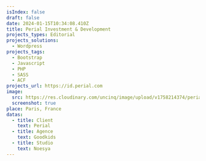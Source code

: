 ```yaml
---
isIndex: false
draft: false
date: 2024-01-15T10:34:08.410Z
title: Perial Investment & Development
projects_types: Editorial
projects_solutions:
  - Wordpress
projects_tags:
  - Bootstrap
  - Javascript
  - PHP
  - SASS
  - ACF
projects_url: https://id.perial.com
image:
  src: https://res.cloudinary.com/uncinq/image/upload/v1758214374/perial_xbtcsb.png
  screenshot: true
place: Paris, France
datas:
  - title: Client
    text: Perial
  - title: Agence
    text: Goodkids
  - title: Studio
    text: Noesya
---
```

